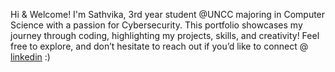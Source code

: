 Hi & Welcome! I'm Sathvika, 3rd year student @UNCC majoring in Computer Science with a passion for Cybersecurity. This portfolio showcases my journey through coding, highlighting my projects, skills, and creativity!
Feel free to explore, and don’t hesitate to reach out if you’d like to connect @ [linkedin](https://www.linkedin.com/in/smuktha/) :)
